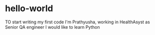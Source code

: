 # hello-world
TO start writing my first code
I'm Prathyusha, working in HealthAsyst as Senior QA engineer
I would like to learn Python
